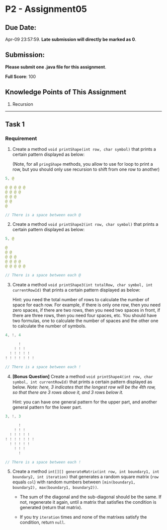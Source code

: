 # P2 - Assignment05

## **Due Date:** 

Apr-09 23:57:59. **Late submission will directly be marked as 0**.

## **Submission:**

**Please submit one .java file for this assignment**.

**Full Score**: 100

## **Knowledge Points**  of  This  Assignment

1. Recursion

***

## Task 1

### Requirement

1. Create a method `void printShape(int row, char symbol)` that prints a certain pattern displayed as below:

   (Note, for all `pringShape` methods, you allow to use for loop to print a row, but you should only use recursion to shift from one row to another)
```java
5, @

@ @ @ @ @
@ @ @ @
@ @ @
@ @
@

// There is a space between each @
```

2. Create a method `void printShape2(int row, char symbol)` that prints a certain pattern displayed as below:
```java
5, @

@
@ @
@ @ @
@ @ @ @
@ @ @ @ @

// There is a space between each @
```

3. Create a method `void printShape3(int totalRow, char symbol, int currentRowId)` that prints a certain pattern displayed as below:

   Hint: you need the total number of rows to calculate the number of space for each row. For example, if there is only one row, then you need zero spaces, if there are two rows, then you need two spaces in front, if there are three rows, then you need four spaces, etc. You should have two formulas,  one to calculate the number of spaces and the other one to calculate the number of symbols.
```java
4, !, 4
    
      !
    ! ! !
  ! ! ! ! !
! ! ! ! ! ! ! 

// There is a space between each !
```

4. **[Bonus Question]** Create a method `void printShape4(int row, char symbol, int currentRowId)` that prints a certain pattern displayed as below. *Note: here, 3 indicates that the longest row will be the 4th row, so that there are 3 rows above it, and 3 rows below it.*

   Hint: you can have one general pattern for the upper part, and another general pattern for the lower part.
```java
3, !, 3 
    
      !
    ! ! !
  ! ! ! ! !
! ! ! ! ! ! !
  ! ! ! ! !
    ! ! !
      !

// There is a space between each !
```

5. Create a method `int[][] generateMatrix(int row, int boundary1, int boundary2, int iteration)` that generates a random square matrix  (`row` equals `col`) with random numbers between `[min(boundary1, boundary2), max(boundary1, boundary2))`.
    * The sum of the diagonal and the sub-diagonal should be the same. If not, regenerate it again, until a matrix that satisfies the condition is generated (return that matrix).
    
    * If you try `iteration` times and none of the matrixes satisfy the condition, return `null`.